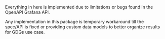 Everything in here is implemented due to limitations or bugs found in the OpenAPI Grafana API.

Any implementation in this package is temporary workaround till the spec/API is fixed or providing custom 
data models to better organize results for GDGs use case.

